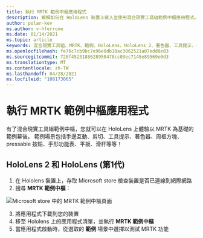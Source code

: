 ```yaml
---
title: 執行 MRTK 範例中樞應用程式
description: 瞭解如何在 HoloLens 裝置上載入並使用混合現實工具組範例中樞應用程式。
author: polar-kev
ms.author: v-hferrone
ms.date: 01/14/2021
ms.topic: article
keywords: 混合現實工具組、MRTK、範例、HoloLens、HoloLens 2、著色器、工具提示、手互動、剪輯、周框方塊、按鈕、手形功能表、平板、滑杆
ms.openlocfilehash: fe76c7cb9bc7e96e0db10ac3062521a07edd8e03
ms.sourcegitcommit: 728f4523188628950478cc03ec7145e89569e0d3
ms.translationtype: MT
ms.contentlocale: zh-TW
ms.lasthandoff: 04/28/2021
ms.locfileid: "108173065"
---
```

# <a name="running-the-mrtk-examples-hub-app"></a>執行 MRTK 範例中樞應用程式

有了混合現實工具組範例中樞，您就可以在 HoloLens 上體驗以 MRTK 為基礎的範例幕後。 範例場景包括手邊互動、剪切、工具提示、著色器、周框方塊、pressable 按鈕、手形功能表、平板、滑杆等等！

## <a name="hololens-2-and-hololens-1st-gen"></a>HoloLens 2 和 HoloLens (第1代) 

1. 在 Hololens 裝置上，存取 Microsoft store 檢查裝置是否已連線到網際網路
2. 搜尋 **MRTK 範例中樞**：

![Microsoft store 中的 MRTK 範例中樞頁面](images/mrtk-examples-hub-img-01.png)

3. 將應用程式下載到您的裝置
4. 移至 Hololens 上的應用程式清單，並執行 **MRTK 範例中樞**
5. 當應用程式啟動時，從選取的 **範例** 場景中選擇以測試 MRTK 功能

